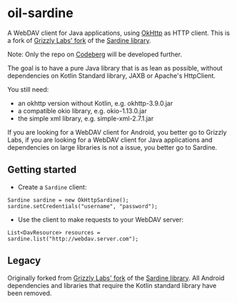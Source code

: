 # oil-sardine


A WebDAV client for Java applications, using [OkHttp](https://github.com/square/okhttp) as HTTP client.
This is a fork of [Grizzly Labs' fork](https://github.com/thegrizzlylabs/sardine-android) of the [Sardine library](https://github.com/lookfirst/sardine). 

Note: Only the repo on [Codeberg](https://codeberg.org/Beloumix/oil-sardine) will be developed further.

The goal is to have a pure Java library that is as lean as possible, without dependencies on Kotlin Standard library, JAXB or Apache's HttpClient. 

You still need: 
- an okhttp version without Kotlin, e.g. okhttp-3.9.0.jar  
- a compatible okio library, e.g. okio-1.13.0.jar
- the simple xml library, e.g. simple-xml-2.7.1.jar

If you are looking for a WebDAV client for Android, you better go to Grizzly Labs, if you are looking for a WebDAV client for Java applications and dependencies on large libraries is not a issue, you better go to Sardine. 



## Getting started


- Create a `Sardine` client:
```
Sardine sardine = new OkHttpSardine();
sardine.setCredentials("username", "password");
```

- Use the client to make requests to your WebDAV server:
```
List<DavResource> resources = sardine.list("http://webdav.server.com");
```

## Legacy

Originally forked from [Grizzly Labs' fork](https://github.com/thegrizzlylabs/sardine-android) of the [Sardine library](https://github.com/lookfirst/sardine). 
All Android dependencies and libraries that require the Kotlin standard library have been removed.

